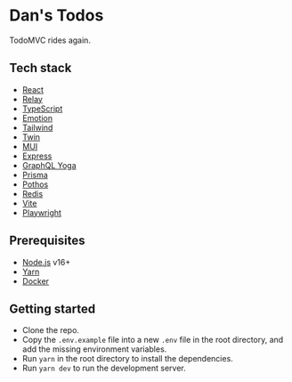 # Dan's Todos

TodoMVC rides again.

## Tech stack

- [React](https://reactjs.org/)
- [Relay](https://relay.dev/)
- [TypeScript](https://www.typescriptlang.org/)
- [Emotion](https://emotion.sh/docs/introduction)
- [Tailwind](https://tailwindcss.com/)
- [Twin](https://github.com/ben-rogerson/twin.macro)
- [MUI](https://mui.com/)
- [Express](https://expressjs.com/)
- [GraphQL Yoga](https://the-guild.dev/graphql/yoga-server)
- [Prisma](https://www.prisma.io/)
- [Pothos](https://pothos-graphql.dev/)
- [Redis](https://github.com/redis/node-redis)
- [Vite](https://vitejs.dev/)
- [Playwright](https://playwright.dev/)

## Prerequisites

- [Node.js](https://nodejs.org/en/) v16+
- [Yarn](https://classic.yarnpkg.com/lang/en/)
- [Docker](https://www.docker.com/products/docker-desktop/)

## Getting started

- Clone the repo.
- Copy the `.env.example` file into a new `.env` file in the root directory, and add the missing environment variables.
- Run `yarn` in the root directory to install the dependencies.
- Run `yarn dev` to run the development server.
